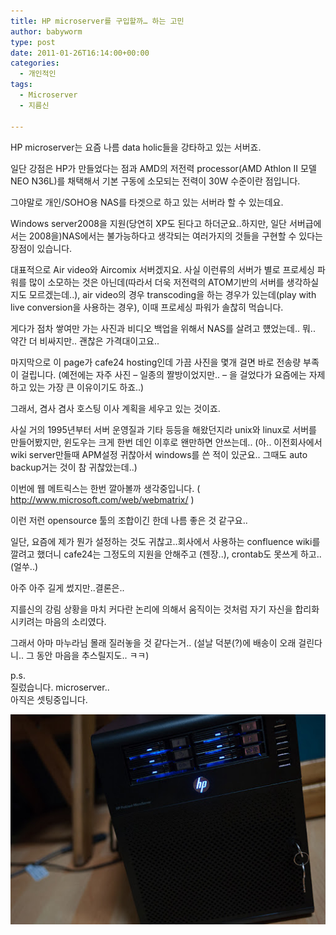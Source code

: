 ```yaml
---
title: HP microserver를 구입할까… 하는 고민
author: babyworm
type: post
date: 2011-01-26T16:14:00+00:00
categories:
  - 개인적인
tags:
  - Microserver
  - 지름신

---
```

HP microserver는 요즘 나름 data holic들을 강타하고 있는 서버죠.


일단 강점은 HP가 만들었다는 점과 AMD의 저전력 processor(AMD Athlon II 모델 NEO N36L)를 채택해서 기본 구동에 소모되는 전력이 30W 수준이란 점입니다.

그야말로 개인/SOHO용 NAS를 타겟으로 하고 있는 서버라 할 수 있는데요.


Windows server2008을 지원(당연히 XP도 된다고 하더군요..하지만, 일단 서버급에서는 2008을)NAS에서는 불가능하다고 생각되는 여러가지의 것들을 구현할 수 있다는 장점이 있습니다.


대표적으로 Air video와 Aircomix 서버겠지요. 사실 이런류의 서버가 별로 프로세싱 파워를 많이 소모하는 것은 아닌데(따라서 더욱 저전력의 ATOM기반의 서버를 생각하실지도 모르겠는데..), air video의 경우 transcoding을 하는 경우가 있는데(play with live conversion을 사용하는 경우), 이때 프로세싱 파워가 솔찮히 먹습니다.

게다가 점차 쌓여만 가는 사진과 비디오 백업을 위해서 NAS를 살려고 헀었는데.. 뭐.. 약간 더 비싸지만.. 괜찮은 가격대이고요..


마지막으로 이 page가 cafe24 hosting인데 가끔 사진을 몇개 걸면 바로 전송량 부족이 걸립니다. (예전에는 자주 사진 – 일종의 짤방이었지만.. – 을 걸었다가 요즘에는 자제하고 있는 가장 큰 이유이기도 하죠..)


그래서, 겸사 겸사 호스팅 이사 계획을 세우고 있는 것이죠.

사실 거의 1995년부터 서버 운영질과 기타 등등을 해왔던지라 unix와 linux로 서버를 만들어봤지만, 윈도우는 크게 한번 데인 이후로 왠만하면 안쓰는데.. (아.. 이전회사에서 wiki server만들때 APM설정 귀찮아서 windows를 쓴 적이 있군요.. 그때도 auto backup거는 것이 참 귀찮았는데..)


이번에 웹 메트릭스는 한번 깔아볼까 생각중입니다. ( http://www.microsoft.com/web/webmatrix/ )

이런 저런 opensource 툴의 조합이긴 한데 나름 좋은 것 같구요..

일단, 요즘에 제가 뭔가 설정하는 것도 귀찮고..회사에서 사용하는 confluence wiki를 깔려고 했더니 cafe24는 그정도의 지원을 안해주고 (젠장..), crontab도 못쓰게 하고.. (얼쑤..)

아주 아주 길게 썼지만..결론은..

지를신의 강림 상황을 마치 커다란 논리에 의해서 움직이는 것처럼 자기 자신을 합리화시키려는 마음의 소리였다.


그래서 아마 마누라님 몰래 질러놓을 것 같다는거.. (설날 덕분(?)에 배송이 오래 걸린다니.. 그 동안 마음을 추스릴지도.. ㅋㅋ)


p.s.<br>
질렀습니다. microserver..<br>
아직은 셋팅중입니다.

<img src="featured_NL40.jpg">
